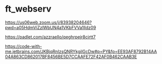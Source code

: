 # ft_webserv

https://us06web.zoom.us/j/83938204646?pwd=a05HdmViZzlWbUN4a1VKbFVVa1lldz09

https://padlet.com/azzraello/qeghrpejr8cjrtt7

https://code-with-me.jetbrains.com/JKBjqRnIzsQNRYkgilGcDw#p=PY&fp=EE93AF8792B14AA04A863CD862017BF8456BE5D7CCAAFE72F42AF0B462CAAB3E
